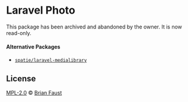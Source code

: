 # Laravel Photo

This package has been archived and abandoned by the owner. It is now read-only.

#### Alternative Packages

- [`spatie/laravel-medialibrary`](https://github.com/spatie/laravel-medialibrary)

## License

[MPL-2.0](LICENSE) © [Brian Faust](https://faust.codes/)
